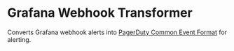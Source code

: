 # Grafana Webhook Transformer

Converts Grafana webhook alerts into [PagerDuty Common Event Format](https://support.pagerduty.com/docs/pd-cef) for alerting.
